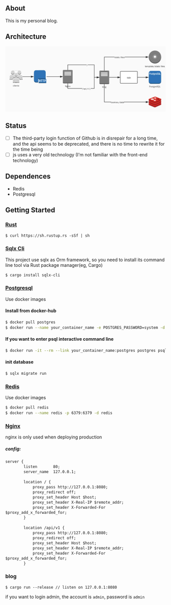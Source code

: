 ## About

This is my personal blog.

## Architecture

![img](imges/architecture.webp)

## Status

- [ ] The third-party login function of Github is in disrepair for a long time, and the api seems 
  to be deprecated, and there is no time to rewrite it for the time being
- [ ] js uses a very old technology (I'm not familiar with the front-end technology)

## Dependences
- Redis
- Postgresql

## Getting Started

### [Rust](https://www.rust-lang.org/)

```
$ curl https://sh.rustup.rs -sSf | sh
```

### [Sqlx Cli](https://github.com/launchbadge/sqlx)
This project use sqlx as Orm framework, so you need to install its command line tool via Rust package manager(eg, Cargo)
```bash
$ cargo install sqlx-cli
```

### [Postgresql](https://www.postgresql.org/)
Use docker images

#### Install from docker-hub
```bash
$ docker pull postgres
$ docker run --name your_container_name -e POSTGRES_PASSWORD=system -d -p 5432:5432 postgres
```

#### If you want to enter psql interactive command line
```bash
$ docker run -it --rm --link your_container_name:postgres postgres psql -h postgres -U postgres
```

#### init database
```bash
$ sqlx migrate run
```

### [Redis](https://github.com/redis/redis)
Use docker images

```bash
$ docker pull redis
$ docker run --name redis -p 6379:6379 -d redis
```

### [Nginx](http://nginx.org/en/download.html)
nginx is only used when deploying production

##### config:
```
server {
        listen       80;
        server_name  127.0.0.1;

        location / {
            proxy_pass http://127.0.0.1:8080;
            proxy_redirect off;
            proxy_set_header Host $host;
            proxy_set_header X-Real-IP $remote_addr;
            proxy_set_header X-Forwarded-For $proxy_add_x_forwarded_for;
        }

        location /api/v1 {
            proxy_pass http://127.0.0.1:8080;
            proxy_redirect off;
            proxy_set_header Host $host;
            proxy_set_header X-Real-IP $remote_addr;
            proxy_set_header X-Forwarded-For $proxy_add_x_forwarded_for;
        }
```

### blog
```
$ cargo run --release // listen on 127.0.0.1:8080
```

if you want to login admin, the account is `admin`, password is `admin`
